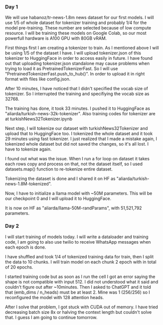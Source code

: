 ### Day 1
We will use habanoz/tr-news-1.8m news dataset for our first models. I will use 1/5 of whole dataset for tokenizer training and probably 1/4 for the model pre-training. These number are selected because of low compute resource. I will be training these models on Google Colab, so our most powerfull hardware is A100 GPU with 80GB vRAM. 

First things first I am creating a tokenizer to train. As I mentioned above I will be using 1/5 of the dataset I have. I will upload tokenizer.json of this tokenizer to HuggingFace in order to access easily in future. I have found out that uploading tokenizer.json standalone may cause problems when trying to load it as PretrainedTokenizerFast. So I will use "PretrainedTokenizerFast.push_to_hub()". In order to upload it in right format with files like config.json.

After 10 minutes, I have noticed that I didn't specified the vocab size of tokenizer. So I interrupted the training and specifiying the vocab size as 32768.

The training has done, it took 33 minutes. I pushed it to HuggingFace as "aliarda/turkish-news-32k-tokenizer". Also training codes for tokenizer are at turkishNews32Tokenizer.ipynb 

Next step, I will tokenize our dataset with turkishNews32Tokenizer and upload that to HuggingFace too. I tokenized the whole dataset and it took 29 minutes using fast tokenizer. I just realized that I made a mistake again, I tokenized whole dataset but did not saved the changes, so it's all lost. I have to tokenize again. 

I found out what was the issue. When I run a for loop on dataset it takes each rows copy and process on that, not the dataset itself, so I used datasets.map() function to re-tokenize entire dataset. 

Tokenizing the dataset is done and I shared it on HF as "aliarda/turkish-news-1.8M-tokenized".

Now, I have to initialize a llama model with ~50M parameters. This will be our checkpoint 0 and I will upload it to HuggingFace. 

It is now on HF as "aliarda/llama-50M-randParams", with 51,521,792 parameters. 

### Day 2
I will start training of models today. I will write a dataloader and training code, I am going to also use twilio to receive WhatsApp messages when each epoch is done. 

I have shuffled and took 1/4 of tokenized training data for train, then I split the data to 10 chunks. I will train model on each chunk 2 epoch with in total of 20 epochs. 

I started training code but as soon as I run the cell I got an error saying the shape is not compatible with input 512. I did not understood what it said and couldn't figure out after ~10minutes. Then I asked to ChatGPT and it told that (emb_dims / n_heads) must be at least 2. Mine was 1 (256/256) so I reconfigured the model with 128 attention heads.  

After I solve that problem, I got stuck with CUDA out of memory. I have tried decreasing batch size 8x or halving the context length but couldn't solve that. I guess I am going to continue tomorrow. 
